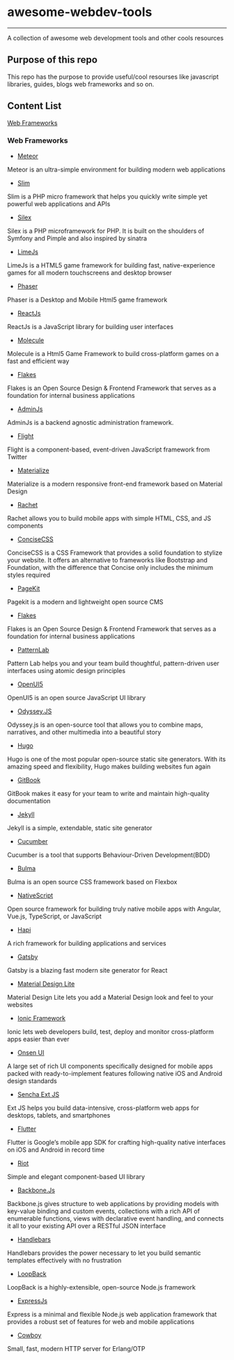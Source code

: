 # awesome-webdev-tools
---
A collection of awesome web development tools and other cools resources

Purpose of this repo
---
This repo has the purpose to provide useful/cool resourses like javascript libraries, guides, blogs web frameworks and so on.

Content List
---
[Web Frameworks](#web-frameworks)

### Web Frameworks
+ [Meteor](https://www.meteor.com/)

Meteor is an ultra-simple environment for building modern web applications
+ [Slim](https://www.slimframework.com/)

Slim is a PHP micro framework that helps you quickly write simple yet powerful web applications and APIs
+ [Silex](https://silex.symfony.com/)

Silex is a PHP microframework for PHP. It is built on the shoulders of Symfony and Pimple and also inspired by sinatra
+ [LimeJs](http://www.limejs.com/)

LimeJs is a HTML5 game framework for building fast, native-experience games for all modern touchscreens and
desktop browser
+ [Phaser](http://phaser.io/)

Phaser is a Desktop and Mobile Html5 game framework
+ [ReactJs](https://reactjs.org/)

ReactJs is a JavaScript library for building user interfaces
+ [Molecule](https://github.com/fjsantosb/Molecule)

Molecule is a Html5 Game Framework to build cross-platform games on a fast and efficient way
+ [Flakes](http://getflakes.com/)

Flakes is an Open Source Design & Frontend Framework that serves as a foundation for internal business applications
+ [AdminJs](https://github.com/getoutreach/adminjs)

AdminJs is a backend agnostic administration framework.
+ [Flight](https://flightjs.github.io/)

Flight is a component-based, event-driven JavaScript framework from Twitter
+ [Materialize](https://materializecss.com/)

Materialize is a modern responsive front-end framework based on Material Design
+ [Rachet](http://goratchet.com/)

Rachet allows you to build mobile apps with simple HTML‚ CSS‚ and JS components
+ [ConciseCSS](http://concisecss.com/)

ConciseCSS is a CSS Framework that provides a solid foundation to stylize your website. It offers an alternative to frameworks like Bootstrap and Foundation, with the difference that Concise only includes the minimum styles required
+ [PageKit](https://pagekit.com/)

Pagekit is a modern and lightweight open source CMS
+ [Flakes](http://getflakes.com)

Flakes is an Open Source Design & Frontend Framework that serves as a foundation for internal business applications
+ [PatternLab](https://patternlab.io/)

Pattern Lab helps you and your team build thoughtful, pattern-driven user interfaces using atomic design principles
+ [OpenUI5](https://openui5.org/)

OpenUI5 is an open source JavaScript UI library
+ [Odyssey.JS](http://cartodb.github.io/odyssey.js/)

Odyssey.js is an open-source tool that allows you to combine maps, narratives, and other multimedia into a beautiful story
+ [Hugo](https://gohugo.io/)

Hugo is one of the most popular open-source static site generators. With its amazing speed and flexibility, Hugo makes building websites fun again
+ [GitBook](https://www.gitbook.com/)

GitBook makes it easy for your team to write and maintain high-quality documentation
+ [Jekyll](https://jekyllrb.com/)

Jekyll is a simple, extendable, static site generator
+ [Cucumber](https://cucumber.io/)

Cucumber is a tool that supports Behaviour-Driven Development(BDD)
+ [Bulma](https://bulma.io/)

Bulma is an open source CSS framework based on Flexbox
+ [NativeScript](https://www.nativescript.org/)

Open source framework for building truly native mobile apps with Angular, Vue.js, TypeScript, or JavaScript
+ [Hapi](https://hapijs.com/)

A rich framework for building applications and services
+ [Gatsby](https://www.gatsbyjs.org/)

Gatsby is a blazing fast modern site generator for React
+ [Material Design Lite](https://getmdl.io/index.html)

Material Design Lite lets you add a Material Design look and feel to your websites
+ [Ionic Framework](https://ionicframework.com/)

Ionic lets web developers build, test, deploy and monitor cross-platform apps easier than ever
+ [Onsen UI](https://onsen.io/)

A large set of rich UI components specifically designed for mobile apps packed with ready-to-implement features following native iOS and Android design standards
+ [Sencha Ext JS](https://www.sencha.com/products/extjs/#overview)

Ext JS helps you build data-intensive, cross-platform web apps for desktops, tablets, and smartphones
+ [Flutter](https://flutter.io/)

Flutter is Google’s mobile app SDK for crafting high-quality native interfaces on iOS and Android in record time
+ [Riot](https://riot.js.org/)

Simple and elegant component-based UI library
+ [Backbone.Js](http://backbonejs.org/)

Backbone.js gives structure to web applications by providing models with key-value binding and custom events, collections with a rich API of enumerable functions, views with declarative event handling, and connects it all to your existing API over a RESTful JSON interface
+ [Handlebars](http://handlebarsjs.com/)

Handlebars provides the power necessary to let you build semantic templates effectively with no frustration
+ [LoopBack](https://loopback.io/)

LoopBack is a highly-extensible, open-source Node.js framework
+ [ExpressJs](https://expressjs.com/)

Express is a minimal and flexible Node.js web application framework that provides a robust set of features for web and mobile applications
+ [Cowboy](https://github.com/ninenines/cowboy)

Small, fast, modern HTTP server for Erlang/OTP
